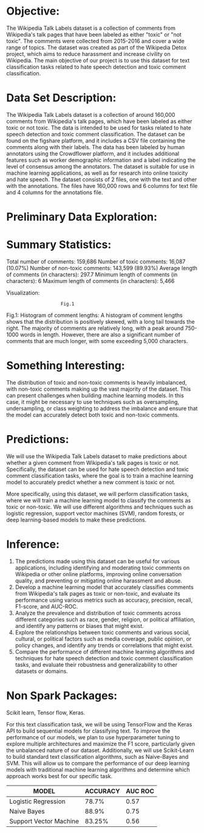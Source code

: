 # Objective:  
The Wikipedia Talk Labels dataset is a collection of comments from Wikipedia's talk pages that have been labeled as either "toxic" or "not toxic". The comments were collected from 2015-2016 and cover a wide range of topics. The dataset was created as part of the Wikipedia Detox project, which aims to reduce harassment and increase civility on Wikipedia. The main objective of our project is to use this dataset for text classification tasks related to hate speech detection and toxic comment classification. 

# Data Set Description: 
The Wikipedia Talk Labels dataset is a collection of around 160,000 comments from Wikipedia's talk pages, which have been labeled as either toxic or not toxic. The data is intended to be used for tasks related to hate speech detection and toxic comment classification. The dataset can be found on the figshare platform, and it includes a CSV file containing the comments along with their labels. The data has been labeled by human annotators using the Crowdflower platform, and it includes additional features such as worker demographic information and a label indicating the level of consensus among the annotators. The dataset is suitable for use in machine learning applications, as well as for research into online toxicity and hate speech. The dataset consists of 2 files, one with the text and other with the annotations. The files have 160,000 rows and 6 columns for text file and 4 columns for the annotations file.

# Preliminary Data Exploration: 

# Summary Statistics:

Total number of comments: 159,686
Number of toxic comments: 16,087 (10.07%)
Number of non-toxic comments: 143,599 (89.93%)
Average length of comments (in characters): 297.7
Minimum length of comments (in characters): 6
Maximum length of comments (in characters): 5,466


Visualization:

						Fig.1
Fig.1: Histogram of comment lengths: A histogram of comment lengths shows that the distribution is positively skewed, with a long tail towards the right. The majority of comments are relatively long, with a peak around 750-1000 words in length. However, there are also a significant number of comments that are much longer, with some exceeding 5,000 characters.


# Something Interesting:
The distribution of toxic and non-toxic comments is heavily imbalanced, with non-toxic comments making up the vast majority of the dataset. This can present challenges when building machine learning models. In this case, it might be necessary to use techniques such as oversampling, undersampling, or class weighting to address the imbalance and ensure that the model can accurately detect both toxic and non-toxic comments.

# Predictions:
We will use the Wikipedia Talk Labels dataset to make predictions about whether a given comment from Wikipedia's talk pages is toxic or not. Specifically, the dataset can be used for hate speech detection and toxic comment classification tasks, where the goal is to train a machine learning model to accurately predict whether a new comment is toxic or not.

More specifically, using this dataset, we will perform classification tasks, where we will train a machine learning model to classify the comments as toxic or non-toxic. We will use different algorithms and techniques such as logistic regression, support vector machines (SVM), random forests, or deep learning-based models to make these predictions.

# Inference:
1. The predictions made using this dataset can be useful for various applications, including identifying and moderating toxic comments on Wikipedia or other online platforms, improving online conversation quality, and preventing or mitigating online harassment and abuse.
2. Develop a machine learning model that accurately classifies comments from Wikipedia's talk pages as toxic or non-toxic, and evaluate its performance using various metrics such as accuracy, precision, recall, F1-score, and AUC-ROC.
3. Analyze the prevalence and distribution of toxic comments across different categories such as race, gender, religion, or political affiliation, and identify any patterns or biases that might exist.
4. Explore the relationships between toxic comments and various social, cultural, or political factors such as media coverage, public opinion, or policy changes, and identify any trends or correlations that might exist.
5. Compare the performance of different machine learning algorithms and techniques for hate speech detection and toxic comment classification tasks, and evaluate their robustness and generalizability to other datasets or domains.

# Non Spark Packages: 
Scikit learn, Tensor flow, Keras.

For this text classification task, we will be using TensorFlow and the Keras API to build sequential models for classifying text. To improve the performance of our models, we plan to use hyperparameter tuning to explore multiple architectures and maximize the F1 score, particularly given the unbalanced nature of our dataset. Additionally, we will use Scikit-Learn to build standard text classification algorithms, such as Naive-Bayes and SVM. This will allow us to compare the performance of our deep learning models with traditional machine learning algorithms and determine which approach works best for our specific task.


 |MODEL                   | ACCURACY       | AUC ROC |
 |------------------------|----------------|---------|
 |Logistic Regression     |   78.7%        |  0.57   | 
 |Naive Bayes             |   88.9%        |  0.75   |
 |Support Vector Machine  |   83.25%       |   0.56  |

